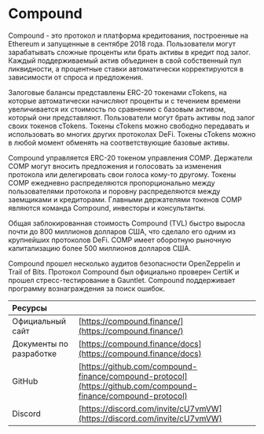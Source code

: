 # Compound

Compound - это протокол и платформа кредитования, построенные на Ethereum и запущенные в сентябре 2018 года. Пользователи могут зарабатывать сложные проценты или брать активы в кредит под залог. Каждый поддерживаемый актив объединен в свой собственный пул ликвидности, а процентные ставки автоматически корректируются в зависимости от спроса и предложения.

Залоговые балансы представлены ERC-20 токенами cTokens, на которые автоматически начисляют проценты и с течением времени увеличивается их стоимость по сравнению с базовым активом, который они представляют. Пользователи могут брать активы под залог своих токенов cTokens. Токены cTokens можно свободно передавать и использовать во многих других протоколах DeFi. Токены cTokens можно в любой момент обменять на соответствующие базовые активы.

Compound управляется ERC-20 токеном управления COMP. Держатели COMP могут вносить предложения и голосовать за изменения протокола или делегировать свои голоса кому-то другому. Токены COMP ежедневно распределяются пропорционально между пользователями протокола и поровну распределяются между заемщиками и кредиторами. Главными держателями токенов COMP являются команда Compound, инвесторы и консультанты.

Общая заблокированная стоимость Compound \(TVL\) быстро выросла почти до 800 миллионов долларов США, что сделало его одним из крупнейших протоколов DeFi. COMP имеет оборотную рыночную капитализацию более 500 миллионов долларов США.

Compound прошел несколько аудитов безопасности OpenZeppelin и Trail of Bits. Протокол Compound был официально проверен CertiK и прошел стресс-тестирование в Gauntlet. Compound поддерживает программу вознаграждения за поиск ошибок.

| Ресурсы                 |                                                                                                                |
|:----------------------- |:-------------------------------------------------------------------------------------------------------------- |
| Официальный сайт        | [https://compound.finance/](https://compound.finance/)                                                         |
| Документы по разработке | [https://compound.finance/docs](https://compound.finance/docs)                                                 |
| GitHub                  | [https://github.com/compound-finance/compound-protocol](https://github.com/compound-finance/compound-protocol) |
| Discord                 | [https://discord.com/invite/cU7vmVW](https://discord.com/invite/cU7vmVW)                                       |

